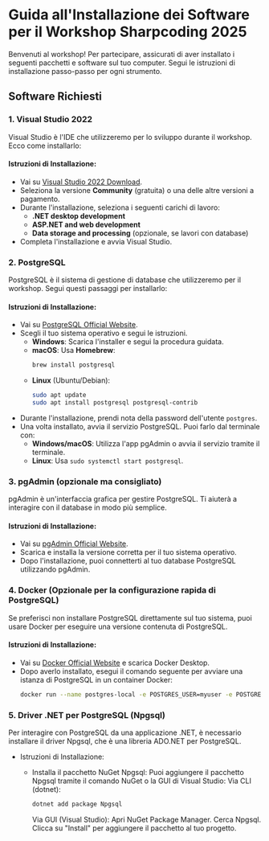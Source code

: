# Guida all'Installazione dei Software per il Workshop Sharpcoding 2025

Benvenuti al workshop! Per partecipare, assicurati di aver installato i seguenti pacchetti e software sul tuo computer. Segui le istruzioni di installazione passo-passo per ogni strumento.

## Software Richiesti

### 1. **Visual Studio 2022**
Visual Studio è l'IDE che utilizzeremo per lo sviluppo durante il workshop. Ecco come installarlo:

#### Istruzioni di Installazione:
- Vai su [Visual Studio 2022 Download](https://visualstudio.microsoft.com/downloads/).
- Seleziona la versione **Community** (gratuita) o una delle altre versioni a pagamento.
- Durante l'installazione, seleziona i seguenti carichi di lavoro:
  - **.NET desktop development**
  - **ASP.NET and web development**
  - **Data storage and processing** (opzionale, se lavori con database)
- Completa l'installazione e avvia Visual Studio.

### 2. **PostgreSQL**
PostgreSQL è il sistema di gestione di database che utilizzeremo per il workshop. Segui questi passaggi per installarlo:

#### Istruzioni di Installazione:
- Vai su [PostgreSQL Official Website](https://www.postgresql.org/download/).
- Scegli il tuo sistema operativo e segui le istruzioni.
  - **Windows**: Scarica l'installer e segui la procedura guidata.
  - **macOS**: Usa **Homebrew**:
    ```bash
    brew install postgresql
    ```
  - **Linux** (Ubuntu/Debian):
    ```bash
    sudo apt update
    sudo apt install postgresql postgresql-contrib
    ```
- Durante l'installazione, prendi nota della password dell'utente `postgres`.
- Una volta installato, avvia il servizio PostgreSQL. Puoi farlo dal terminale con:
  - **Windows/macOS**: Utilizza l'app pgAdmin o avvia il servizio tramite il terminale.
  - **Linux**: Usa `sudo systemctl start postgresql`.

### 3. **pgAdmin (opzionale ma consigliato)**
pgAdmin è un'interfaccia grafica per gestire PostgreSQL. Ti aiuterà a interagire con il database in modo più semplice.

#### Istruzioni di Installazione:
- Vai su [pgAdmin Official Website](https://www.pgadmin.org/download/).
- Scarica e installa la versione corretta per il tuo sistema operativo.
- Dopo l'installazione, puoi connetterti al tuo database PostgreSQL utilizzando pgAdmin.

### 4. **Docker (Opzionale per la configurazione rapida di PostgreSQL)**
Se preferisci non installare PostgreSQL direttamente sul tuo sistema, puoi usare Docker per eseguire una versione contenuta di PostgreSQL.

#### Istruzioni di Installazione:
- Vai su [Docker Official Website](https://www.docker.com/products/docker-desktop) e scarica Docker Desktop.
- Dopo averlo installato, esegui il comando seguente per avviare una istanza di PostgreSQL in un container Docker:
  ```bash
  docker run --name postgres-local -e POSTGRES_USER=myuser -e POSTGRES_PASSWORD=mypassword -e POSTGRES_DB=mydb -p 5432:5432 -d postgres

### 5. **Driver .NET per PostgreSQL (Npgsql)**
Per interagire con PostgreSQL da una applicazione .NET, è necessario installare il driver Npgsql, che è una libreria ADO.NET per PostgreSQL.

- Istruzioni di Installazione:
  - Installa il pacchetto NuGet Npgsql:
    Puoi aggiungere il pacchetto Npgsql tramite il comando NuGet o la GUI di Visual Studio:
    Via CLI (dotnet):
    
    ```bash
    dotnet add package Npgsql
    ```

    Via GUI (Visual Studio):
    Apri NuGet Package Manager.
    Cerca Npgsql.
    Clicca su "Install" per aggiungere il pacchetto al tuo progetto.
